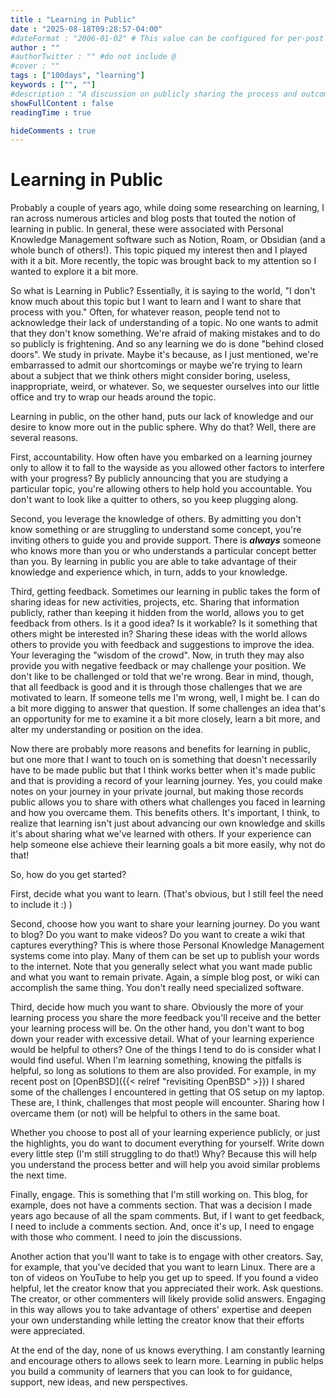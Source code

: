 ```yaml
---
title : "Learning in Public"
date : "2025-08-18T09:28:57-04:00"
#dateFormat : "2006-01-02" # This value can be configured for per-post date formatting
author : ""
#authorTwitter : "" #do not include @
#cover : ""
tags : ["100days", "learning"]
keywords : ["", ""]
#description : "A discussion on publicly sharing the process and outcomes of learning"
showFullContent : false
readingTime : true

hideComments : true
--- 
```

# Learning in Public


Probably a couple of years ago, while doing some researching on learning, I ran across numerous articles and blog posts that touted the notion of learning in public. In general, these were associated with Personal Knowledge Management software such as Notion, Roam, or Obsidian (and a whole bunch of others!). This topic piqued my interest then and I played with it a bit. More recently, the topic was brought back to my attention so I wanted to explore it a bit more.

So what is Learning in Public? Essentially, it is saying to the world, "I don't know much about this topic but I want to learn and I want to share that process with you." Often, for whatever reason, people tend not to acknowledge their lack of understanding of a topic.  No one wants to admit that they don't know something. We're afraid of making mistakes and to do so publicly is frightening. And so any learning we do is done "behind closed doors". We study in private. Maybe it's because, as I just mentioned, we're embarrassed to admit our shortcomings or maybe we're trying to learn about a subject that we think others might consider boring, useless, inappropriate, weird, or whatever. So, we sequester ourselves into our little office and try to wrap our heads around the topic. 

Learning in public, on the other hand, puts our lack of knowledge and our desire to know more out in the public sphere. Why do that? Well, there are several reasons.

First, accountability.  How often have you embarked on a learning journey only to allow it to fall to the wayside as you allowed other factors to interfere with your progress? By publicly announcing that you are studying a particular topic, you're allowing others to help hold you accountable. You don't want to look like a quitter to others, so you keep plugging along.

Second, you leverage the knowledge of others. By admitting you don't know something or are struggling to understand some concept, you're inviting others to guide you and provide support. There is **_always_** someone who knows more than you or who understands a particular concept better than you. By learning in public you are able to take advantage of their knowledge and experience which, in turn, adds to your knowledge.

Third, getting feedback.  Sometimes our learning in public takes the form of sharing ideas for new activities, projects, etc. Sharing that information publicly, rather than keeping it hidden from the world, allows you to get feedback from others. Is it a good idea? Is it workable? Is it something that others might be interested in? Sharing these ideas with the world allows others to provide you with feedback and suggestions to improve the idea. Your leveraging the "wisdom of the crowd". Now, in truth they may also provide you with negative feedback or may challenge your position. We don't like to be challenged or told that we're wrong.  Bear in mind, though, that all feedback is good and it is through those challenges that we are motivated to learn. If someone tells me I'm wrong, well, I might be. I can do a bit more digging to answer that question.  If some challenges an idea that's an opportunity for me to examine it a bit more closely, learn a bit more, and alter my understanding or position on the idea.

Now there are probably more reasons and benefits for learning in public, but one more that I want to touch on is something that doesn't necessarily have to be made public but that I think works better when it's made public and that is providing a record of your learning journey. Yes, you could make notes on your journey in your private journal, but making those records public allows you to share with others what challenges you faced in learning and how you overcame them.  This benefits others. It's important, I think, to realize that learning isn't just about advancing our own knowledge and skills it's about sharing what we've learned with others.  If your experience can help someone else achieve their learning goals a bit more easily, why not do that!

So, how do you get started?

First, decide what you want to learn. (That's obvious, but I still feel the need to include it :) )

Second, choose how you want to share your learning journey. Do you want to blog? Do you want to make videos? Do you want to create a wiki that captures everything? This is where those Personal Knowledge Management systems come into play. Many of them can be set up to publish your words to the internet. Note that you generally select what you want made public and what you want to remain private. Again, a simple blog post, or wiki can accomplish the same thing. You don't really need specialized software.

Third, decide how much you want to share. Obviously the more of your learning process you share the more feedback you'll receive and the better your learning process will be. On the other hand, you don't want to bog down your reader with excessive detail.  What of your learning experience would be helpful to others? One of the things I tend to do is consider what I would find useful.  When I'm learning something, knowing the pitfalls is helpful, so long as solutions to them are also provided. For example, in my recent post on [OpenBSD]({{< relref "revisiting OpenBSD" >}}) I shared some of the challenges I encountered in getting that OS setup on my laptop. These are, I think, challenges that most people will encounter. Sharing how I overcame them (or not) will be helpful to others in the same boat.

Whether you choose to post all of your learning experience publicly, or just the highlights, you do want to document everything for yourself.  Write down every little step (I'm still struggling to do that!) Why? Because this will help you understand the process better and will help you avoid similar problems the next time.  

Finally, engage. This is something that I'm still working on. This blog, for example, does not have a comments section.  That was a decision I made years ago because of all the spam comments. But, if I want to get feedback, I need to include a comments section. And, once it's up, I need to engage with those who comment.  I need to join the discussions. 

Another action that you'll want to take is to engage with other creators. Say, for example, that you've decided that you want to learn Linux. There are a ton of videos on YouTube to help you get up to speed. If you found a video helpful, let the creator know that you appreciated their work. Ask questions. The creator, or other commenters will likely provide solid answers. Engaging in this way allows you to take advantage of others' expertise and deepen your own understanding while letting the creator know that their efforts were appreciated.

At the end of the day, none of us knows everything. I am constantly learning and encourage others to allows seek to learn more. Learning in public helps you build a community of learners that you can look to for guidance, support, new ideas, and new perspectives. 
